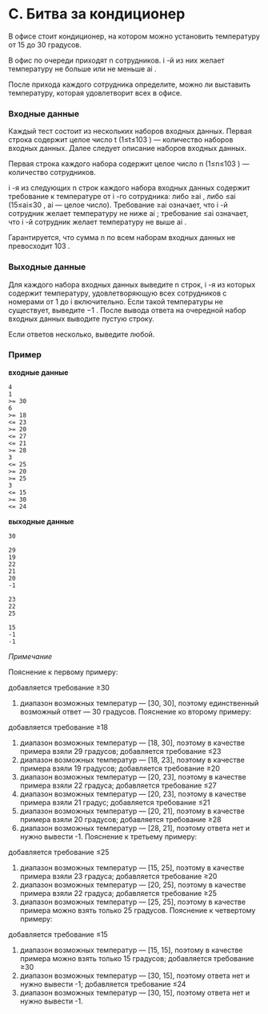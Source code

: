 # C. Битва за кондиционер

В офисе стоит кондиционер, на котором можно установить температуру от 15
 до 30
 градусов.

В офис по очереди приходят n
 сотрудников. i
-й из них желает температуру не больше или не меньше ai
.

После прихода каждого сотрудника определите, можно ли выставить температуру, которая удовлетворит всех в офисе.

### Входные данные
Каждый тест состоит из нескольких наборов входных данных. Первая строка содержит целое число t
 (1≤t≤103
) — количество наборов входных данных. Далее следует описание наборов входных данных.

Первая строка каждого набора содержит целое число n
 (1≤n≤103
) — количество сотрудников.

i
-я из следующих n
 строк каждого набора входных данных содержит требование к температуре от i
-го сотрудника: либо ≥ai
, либо ≤ai
 (15≤ai≤30
, ai
 — целое число). Требование ≥ai
 означает, что i
-й сотрудник желает температуру не ниже ai
; требование ≤ai
 означает, что i
-й сотрудник желает температуру не выше ai
.

Гарантируется, что сумма n
 по всем наборам входных данных не превосходит 103
.


### Выходные данные
Для каждого набора входных данных выведите n
 строк, i
-я из которых содержит температуру, удовлетворяющую всех сотрудников с номерами от 1
 до i
 включительно. Если такой температуры не существует, выведите −1
. После вывода ответа на очередной набор входных данных выводите пустую строку.

Если ответов несколько, выведите любой.

### Пример

**входные данные**

    4
    1
    >= 30
    6
    >= 18
    <= 23
    >= 20
    <= 27
    <= 21
    >= 28
    3
    <= 25
    >= 20
    >= 25
    3
    <= 15
    >= 30
    <= 24

**выходные данные**

    30

    29
    19
    22
    21
    20
    -1

    23
    22
    25

    15
    -1
    -1


*Примечание*

Пояснение к первому примеру:

добавляется требование ≥30
1. диапазон возможных температур — [30, 30], поэтому единственный возможный ответ — 30 градусов.
Пояснение ко второму примеру:

добавляется требование ≥18
1. диапазон возможных температур — [18, 30], поэтому в качестве примера взяли 29 градусов;
добавляется требование ≤23
2. диапазон возможных температур — [18, 23], поэтому в качестве примера взяли 19 градусов;
добавляется требование ≥20
3. диапазон возможных температур — [20, 23], поэтому в качестве примера взяли 22 градуса;
добавляется требование ≤27
4. диапазон возможных температур — [20, 23], поэтому в качестве примера взяли 21 градус;
добавляется требование ≤21
5. диапазон возможных температур — [20, 21], поэтому в качестве примера взяли 20 градусов;
добавляется требование ≥28
6. диапазон возможных температур — [28, 21], поэтому ответа нет и нужно вывести -1.
Пояснение к третьему примеру:

добавляется требование ≤25
1. диапазон возможных температур — [15, 25], поэтому в качестве примера взяли 23 градуса;
добавляется требование ≥20
2. диапазон возможных температур — [20, 25], поэтому в качестве примера взяли 22 градуса;
добавляется требование ≥25
3. диапазон возможных температур — [25, 25], поэтому в качестве примера можно взять только 25 градусов.
Пояснение к четвертому примеру:

добавляется требование ≤15
1. диапазон возможных температур — [15, 15], поэтому в качестве примера можно взять только 15 градусов;
добавляется требование ≥30
2. диапазон возможных температур — [30, 15], поэтому ответа нет и нужно вывести -1;
добавляется требование ≤24
3. диапазон возможных температур — [30, 15], поэтому ответа нет и нужно вывести -1.